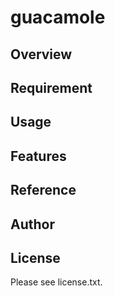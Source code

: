 # guacamole 

## Overview


## Requirement


## Usage


## Features


## Reference


## Author


## License

Please see license.txt.
